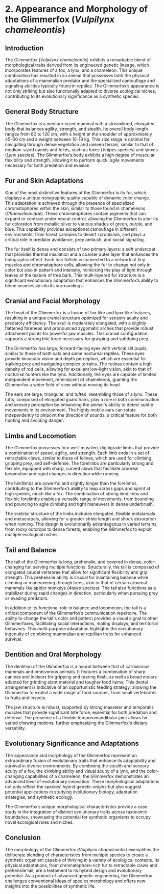 # 2. Appearance and Morphology of the Glimmerfox (*Vulpilynx chameleontis*)

## Introduction

The Glimmerfox (*Vulpilynx chameleontis*) exhibits a remarkable blend of morphological traits derived from its engineered genetic lineage, which incorporates features of a fox, a lynx, and a chameleon. This unique combination has resulted in an animal that possesses both the physical adaptations of a mammalian predator and the specialized camouflage and signaling abilities typically found in reptiles. The Glimmerfox’s appearance is not only striking but also functionally adapted to diverse ecological niches, contributing to its evolutionary significance as a synthetic species.

## General Body Structure

The Glimmerfox is a medium-sized mammal with a streamlined, elongated body that balances agility, strength, and stealth. Its overall body length ranges from 80 to 120 cm, with a height at the shoulder of approximately 45-60 cm and a weight between 10-18 kg. This size range is optimal for navigating through dense vegetation and uneven terrain, similar to that of medium-sized canids and felids, such as foxes (*Vulpes* species) and lynxes (*Lynx* species). The Glimmerfox’s body exhibits a high degree of muscular flexibility and strength, allowing it to perform quick, agile movements necessary for both predation and evasion.

## Fur and Skin Adaptations

One of the most distinctive features of the Glimmerfox is its fur, which displays a unique holographic quality capable of dynamic color change. This adaptation is achieved through the presence of specialized chromatophores within the skin, similar to those found in chameleons (*Chamaeleonidae*). These chromatophores contain pigments that can expand or contract under neural control, allowing the Glimmerfox to alter its fur coloration from metallic silver to various shades of green, purple, and blue. This capability provides exceptional camouflage in different environments, from forest canopies to desert scrublands, and plays a critical role in predator avoidance, prey ambush, and social signaling.

The fur itself is dense and consists of two primary layers: a soft undercoat that provides thermal insulation and a coarser outer layer that enhances the holographic effect. Each hair follicle is connected to a network of tiny muscles and chromatophore cells, allowing the fur to change not only in color but also in pattern and intensity, mimicking the play of light through leaves or the texture of tree bark. This multi-layered fur structure is a significant evolutionary adaptation that enhances the Glimmerfox’s ability to blend seamlessly into its surroundings.

## Cranial and Facial Morphology

The head of the Glimmerfox is a fusion of fox-like and lynx-like features, resulting in a unique cranial structure optimized for sensory acuity and predatory efficiency. The skull is moderately elongated, with a slightly flattened forehead and pronounced zygomatic arches that provide robust attachment points for powerful jaw muscles. This cranial configuration supports a strong bite force necessary for grasping and subduing prey.

The Glimmerfox has large, forward-facing eyes with vertical slit pupils, similar to those of both cats and some nocturnal reptiles. These eyes provide binocular vision and depth perception, which are essential for stalking prey and navigating complex terrains. The retinas contain a high density of rod cells, allowing for excellent low-light vision, akin to that of nocturnal hunters like the lynx. Additionally, the eyes are capable of limited independent movement, reminiscent of chameleons, granting the Glimmerfox a wider field of view without moving its head.

The ears are large, triangular, and tufted, resembling those of a lynx. These tufts, composed of elongated guard hairs, play a role in both communication and sensory perception by enhancing the animal's ability to detect subtle movements in its environment. The highly mobile ears can rotate independently to pinpoint the direction of sounds, a critical feature for both hunting and avoiding danger.

## Limbs and Locomotion

The Glimmerfox possesses four well-muscled, digitigrade limbs that provide a combination of speed, agility, and strength. Each limb ends in a set of retractable claws, similar to those of felines, which are used for climbing, gripping prey, and self-defense. The forelimbs are particularly strong and flexible, equipped with sharp, curved claws that facilitate arboreal locomotion and rapid changes in direction while running.

The hindlimbs are powerful and slightly longer than the forelimbs, contributing to the Glimmerfox’s ability to leap across gaps and sprint at high speeds, much like a fox. The combination of strong hindlimbs and flexible forelimbs enables a versatile range of movements, from bounding and pouncing to agile climbing and tight maneuvers in dense underbrush.

The skeletal structure of the limbs includes elongated, flexible metatarsals and metacarpals, allowing for a greater stride length and shock absorption when running. This design is evolutionarily advantageous in varied terrains, from rocky outcrops to dense forests, enabling the Glimmerfox to exploit multiple ecological niches.

## Tail and Balance

The tail of the Glimmerfox is long, prehensile, and covered in dense, color-changing fur, serving multiple functions. Structurally, the tail is composed of elongated caudal vertebrae that allow for significant flexibility and grip strength. This prehensile ability is crucial for maintaining balance while climbing or maneuvering through trees, akin to that of certain arboreal mammals like spider monkeys (*Ateles* species). The tail also functions as a stabilizer during rapid changes in direction, particularly when pursuing prey or evading predators.

In addition to its functional role in balance and locomotion, the tail is a critical component of the Glimmerfox’s communication repertoire. The ability to change the tail's color and pattern provides a visual signal to other Glimmerfoxes, facilitating social interactions, mating displays, and territorial behaviors. This multi-purpose adaptation highlights the evolutionary ingenuity of combining mammalian and reptilian traits for enhanced survival.

## Dentition and Oral Morphology

The dentition of the Glimmerfox is a hybrid between that of carnivorous mammals and omnivorous animals. It features a combination of sharp canines and incisors for gripping and tearing flesh, as well as broad molars adapted for grinding plant material and tougher food items. This dental arrangement is indicative of an opportunistic feeding strategy, allowing the Glimmerfox to exploit a wide range of food sources, from small vertebrates to fruits and insects.

The jaw structure is robust, supported by strong masseter and temporalis muscles that provide significant bite force, essential for both predation and defense. The presence of a flexible temporomandibular joint allows for varied chewing motions, further emphasizing the Glimmerfox's dietary versatility.

## Evolutionary Significance and Adaptations

The appearance and morphology of the Glimmerfox represent an extraordinary fusion of evolutionary traits that enhance its adaptability and survival in diverse environments. By combining the stealth and sensory acuity of a fox, the climbing ability and visual acuity of a lynx, and the color-changing capabilities of a chameleon, the Glimmerfox demonstrates an advanced level of evolutionary innovation. These morphological adaptations not only reflect the species' hybrid genetic origins but also suggest potential applications in studying evolutionary biology, adaptation strategies, and synthetic ecology.

The Glimmerfox’s unique morphological characteristics provide a case study in the integration of distinct evolutionary traits across taxonomic boundaries, showcasing the potential for synthetic organisms to occupy novel ecological roles and niches.

## Conclusion

The morphology of the Glimmerfox (*Vulpilynx chameleontis*) exemplifies the deliberate blending of characteristics from multiple species to create a synthetic organism capable of thriving in a variety of ecological contexts. Its physical adaptations, from chromatophore-rich fur to retractable claws and prehensile tail, are a testament to its hybrid design and evolutionary potential. As a product of advanced genetic engineering, the Glimmerfox challenges conventional ideas of species morphology and offers new insights into the possibilities of synthetic life.
